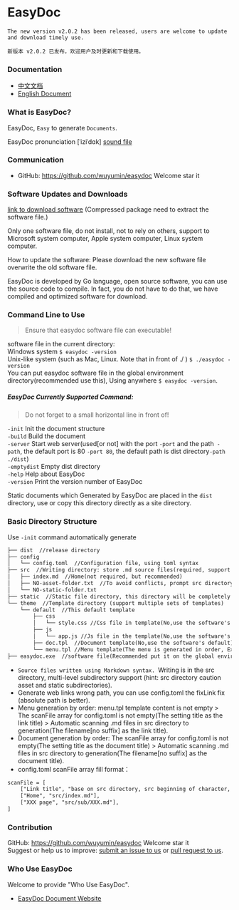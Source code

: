 # EasyDoc

`The new version v2.0.2 has been released, users are welcome to update and download timely use.`

`新版本 v2.0.2 已发布，欢迎用户及时更新和下载使用。`

### Documentation

- [中文文档](https://wuyumin.github.io/easydoc/dist/zh-CN.html)
- [English Document](https://wuyumin.github.io/easydoc/dist/en.html)

### What is EasyDoc?

EasyDoc, `Easy` to generate `Documents`.

EasyDoc pronunciation [ˈiziˈdɑk] [sound file](https://wuyumin.github.io/easydoc/dist/static/EasyDoc.mp3)

### Communication

- GitHub: <https://github.com/wuyumin/easydoc> Welcome star it

### Software Updates and Downloads

[link to download software](https://github.com/wuyumin/easydoc/releases) (Compressed package need to extract the software file.)

Only one software file, do not install, not to rely on others, support to Microsoft system computer, Apple system computer, Linux system computer.

How to update the software: Please download the new software file overwrite the old software file.

EasyDoc is developed by Go language, open source software, you can use the source code to compile. In fact, you do not have to do that, we have compiled and optimized software for download.

### Command Line to Use

> Ensure that easydoc software file can executable!

software file in the current directory:  
Windows system `$ easydoc -version`  
Unix-like system (such as Mac, Linux. Note that in front of ./ ) `$ ./easydoc -version`  
You can put easydoc software file in the global environment directory(recommended use this), Using anywhere `$ easydoc -version`.

##### EasyDoc Currently Supported Command:

> Do not forget to a small horizontal line in front of!

`-init` Init the document structure  
`-build` Build the document  
`-server` Start web server(used[or not] with the port `-port` and the path` -path`, the default port is 80 `-port 80`, the default path is dist directory`-path ./dist`)  
`-emptydist` Empty dist directory  
`-help` Help about EasyDoc  
`-version` Print the version number of EasyDoc  

Static documents which Generated by EasyDoc are placed in the `dist` directory, use or copy this directory directly as a site directory.

### Basic Directory Structure

Use `-init` command automatically generate

```html
├── dist  //release directory
├── config
│   └── config.toml  //Configuration file, using toml syntax
├── src  //Writing directory: store .md source files(required, support to store in this directory and its subdirectories)
│   ├── index.md  //Home(not required, but recommended)
│   ├── NO-asset-folder.txt  //To avoid conflicts, prompt src directory with caution asset and static subdirectory
│   └── NO-static-folder.txt
├── static  //Static file directory, this directory will be completely copied to the release directory(Flexibility to use it for file layout)
└── theme  //Template directory (support multiple sets of templates)
    └── default  //This default template
        ├── css
        │   └── style.css //Css file in template(No,use the software's default)
        ├── js
        │   └── app.js //Js file in the template(No,use the software's default)
        ├── doc.tpl  //Document template(No,use the software's default)
        └── menu.tpl //Menu template(The menu is generated in order, Explanations below.)
├── easydoc.exe  //software file(Recommended put it on the global environment directory
```

- `Source files written using Markdown syntax. `Writing is in the src directory, multi-level subdirectory support (hint: src directory caution asset and static subdirectories).
- Generate web links wrong path, you can use config.toml the fixLink fix (absolute path is better).
- Menu generation by order: menu.tpl template content is not empty > The scanFile array for config.toml is not empty(The setting title as the link title) > Automatic scanning .md files in src directory to generation(The filename[no suffix] as the link title).
- Document generation by order: The scanFile array for config.toml is not empty(The setting title as the document title) > Automatic scanning .md files in src directory to generation(The filename[no suffix] as the document title).
- config.toml scanFile array fill format：

```html
scanFile = [
	["Link title", "base on src directory, src beginning of character, .md file path(support external link)"],
	["Home", "src/index.md"],
	["XXX page", "src/sub/XXX.md"],
]
```

### Contribution

GitHub: <https://github.com/wuyumin/easydoc> Welcome star it  
Suggest or help us to improve: [submit an issue to us](https://github.com/wuyumin/easydoc/issues) or [pull request to us](https://github.com/wuyumin/easydoc/pulls).

### Who Use EasyDoc

Welcome to provide "Who Use EasyDoc".

- [EasyDoc Document Website](https://wuyumin.github.io/easydoc)
